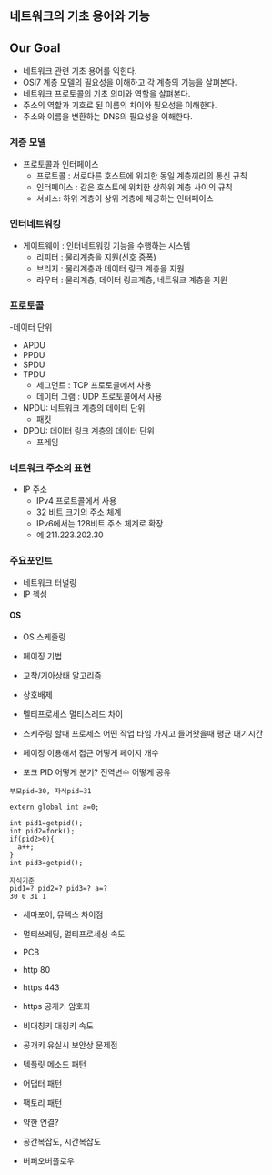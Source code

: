 ## 네트워크의 기초 용어와 기능
## Our Goal
- 네트워크 관련 기초 용어를 익힌다.
- OSI7 계층 모델의 필요성을 이해하고 각 계층의 기능을 살펴본다.
- 네트워크 프로토콜의 기초 의미와 역할을 살펴본다.
- 주소의 역할과 기호로 된 이름의 차이와 필요성을 이해한다.
- 주소와 이름을 변환하는 DNS의 필요성을 이해한다.

### 계층 모델
- 프로토콜과 인터페이스
  - 프로토콜 : 서로다른 호스트에 위치한 동일 계층끼리의 통신 규칙
  - 인터페이스 : 같은 호스트에 위치한 상하위 계층 사이의 규칙
  - 서비스: 하위 계층이 상위 계층에 제공하는 인터페이스 
### 인터네트워킹
- 게이트웨이 : 인터네트워킹 기능을 수행하는 시스템
  - 리피터 : 물리계층을 지원(신호 증폭)
  - 브리지 : 물리계층과 데이터 링크 계층을 지원
  - 라우터 : 물리계층, 데이터 링크계층, 네트워크 계층을 지원
### 프로토콜
-데이터 단위
  - APDU
  - PPDU
  - SPDU
  - TPDU
    - 세그먼트 : TCP 프로토콜에서 사용
    - 데이터 그램 : UDP 프로토콜에서 사용
  - NPDU: 네트워크 계층의 데이터 단위
    - 패킷
  - DPDU: 데이터 링크 계층의 데이터 단위
    - 프레임
### 네트워크 주소의 표현
- IP 주소
  - IPv4 프로트콜에서 사용
  - 32 비트 크기의 주소 체계
  - IPv6에서는 128비트 주소 체계로 확장
  - 예:211.223.202.30
  
  
  
### 주요포인트
- 네트워크 터널링
- IP 첵섬 
#### OS
- OS 스케줄링
- 페이징 기법
- 교착/기아상태 알고리즘 
- 상호배제 
- 멜티프로세스 멀티스레드 차이
- 스케주링 할때 프로세스 어떤 작업 타임 가지고 들어왓을때 평균 대기시간
- 페이징 이용해서 접근 어떻게 페이지 개수

- 포크 PID 어떻게 분기? 전역변수 어떻게 공유
```
부모pid=30, 자식pid=31

extern global int a=0;

int pid1=getpid();
int pid2=fork();
if(pid2>0){
  a++;
}
int pid3=getpid();

자식기준
pid1=? pid2=? pid3=? a=?
30 0 31 1
```
- 세마포어, 뮤텍스 차이점

- 멀티쓰레딩, 멀티프로세싱 속도
- PCB
- http 80
- https 443

- https 공개키 암호화
- 비대칭키 대칭키 속도

- 공개키 유실시 보안상 문제점

- 템플릿 메소드 패턴
- 어댑터 패턴
- 팩토리 패턴

- 약한 연결?
- 공간복잡도, 시간복잡도
- 버퍼오버플로우 
